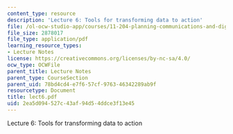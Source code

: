 ```yaml
---
content_type: resource
description: 'Lecture 6: Tools for transforming data to action'
file: /ol-ocw-studio-app/courses/11-204-planning-communications-and-digital-media-fall-2004/2ea5d094527c43af94d54ddce3f13e45_lect6.pdf
file_size: 2878017
file_type: application/pdf
learning_resource_types:
- Lecture Notes
license: https://creativecommons.org/licenses/by-nc-sa/4.0/
ocw_type: OCWFile
parent_title: Lecture Notes
parent_type: CourseSection
parent_uid: 78bd4cd4-e7f6-57cf-9763-46342289ab9f
resourcetype: Document
title: lect6.pdf
uid: 2ea5d094-527c-43af-94d5-4ddce3f13e45
---
```

Lecture 6: Tools for transforming data to action